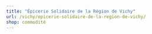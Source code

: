 ```yaml
---
title: "Épicerie Solidaire de la Région de Vichy"
url: /vichy/epicerie-solidaire-de-la-region-de-vichy/
shop: commodité
---
```

